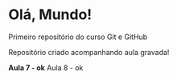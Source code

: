 # Olá, Mundo!
 Primeiro repositório do curso Git e GitHub

 Repositório criado acompanhando aula gravada!
 
**Aula 7 - ok**
Aula 8 - ok
